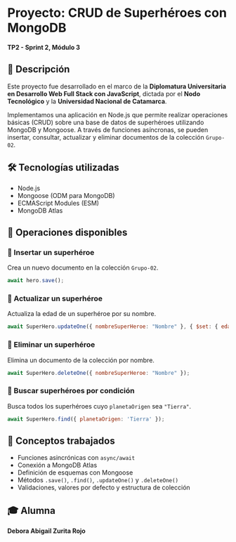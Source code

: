 # Proyecto: CRUD de Superhéroes con MongoDB
**TP2 - Sprint 2, Módulo 3**

## 📌 Descripción

Este proyecto fue desarrollado en el marco de la **Diplomatura Universitaria en Desarrollo Web Full Stack con JavaScript**, dictada por el **Nodo Tecnológico** y la **Universidad Nacional de Catamarca**.

Implementamos una aplicación en Node.js que permite realizar operaciones básicas (CRUD) sobre una base de datos de superhéroes utilizando MongoDB y Mongoose. A través de funciones asíncronas, se pueden insertar, consultar, actualizar y eliminar documentos de la colección `Grupo-02`.


## 🛠️ Tecnologías utilizadas

- Node.js
- Mongoose (ODM para MongoDB)
- ECMAScript Modules (ESM)
- MongoDB Atlas

## 📁 Operaciones disponibles

### 🔹 Insertar un superhéroe
Crea un nuevo documento en la colección `Grupo-02`.

```js
await hero.save();
```

### 🔹 Actualizar un superhéroe
Actualiza la edad de un superhéroe por su nombre.

```js
await SuperHero.updateOne({ nombreSuperHeroe: "Nombre" }, { $set: { edad: nuevaEdad } });
```

### 🔹 Eliminar un superhéroe
Elimina un documento de la colección por nombre.

```js
await SuperHero.deleteOne({ nombreSuperHeroe: "Nombre" });
```

### 🔹 Buscar superhéroes por condición
Busca todos los superhéroes cuyo `planetaOrigen` sea `"Tierra"`.

```js
await SuperHero.find({ planetaOrigen: 'Tierra' });
```

## 🧠 Conceptos trabajados

- Funciones asincrónicas con `async/await`
- Conexión a MongoDB Atlas
- Definición de esquemas con Mongoose
- Métodos `.save()`, `.find()`, `.updateOne()` y `.deleteOne()`
- Validaciones, valores por defecto y estructura de colección

## 🎓 Alumna
**Debora Abigail Zurita Rojo**
